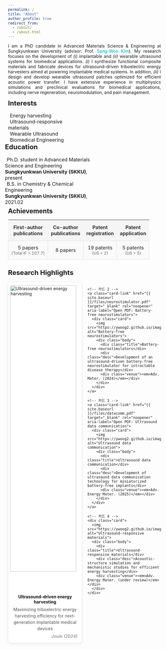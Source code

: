 ```yaml
---
permalink: /
title: "About"
author_profile: true
redirect_from: 
  - /about/
  - /about.html
---
```


<p style="text-align: justify;">
I am a PhD candidate in Advanced Materials Science & Engineering at Sungkyunkwan University (advisor: Prof. 
<a href="https://scholar.google.com/citations?user=qCyU-VoAAAAJ&hl=en" class="prof-link">Sang-Woo Kim</a>).
My research focuses on the development of <em>(i)</em> implantable and <em>(ii)</em> wearable ultrasound systems for biomedical applications. 
<em>(i)</em> I synthesize functional composite materials and fabricate devices for ultrasound-driven triboelectric energy harvesters aimed at powering implantable medical systems. 
In addition, <em>(ii)</em> I design and develop wearable ultrasound patches optimized for efficient acoustic power transfer. 
I have extensive experience in multiphysics simulations and preclinical evaluations for biomedical applications, including nerve regeneration, neuromodulation, and pain management.
</p>

<div style="display: flex; justify-content: flex-start; flex-wrap: wrap;">
  <div style="flex: 1; min-width: 250px; max-width: 45%; margin-right: 20px;">
    <h2 style="font-size: 22px; margin-top: 0;">Interests</h2>
    <ul style="list-style-type: none; padding-left: 0; margin: 0; font-size: 16px;">
      <li><i class="fas fa-book" style="margin-right: 6px;"></i> Energy harvesting</li>
      <li><i class="fas fa-book" style="margin-right: 6px;"></i> Ultrasound-responsive materials</li>
      <li><i class="fas fa-book" style="margin-right: 6px;"></i> Wearable Ultrasound</li>
      <li><i class="fas fa-book" style="margin-right: 6px;"></i> Biomedical Engineering</li>
    </ul>
  </div>

  <div style="flex: 1; min-width: 300px; max-width: 50%; margin-left: -10px;">
    <h2 style="font-size: 22px; margin-top: 0;">Education</h2>
    <ul style="list-style-type: none; padding-left: 0; margin: 0; font-size: 16px;">
      <li><i class="fas fa-graduation-cap" style="margin-right: 6px;"></i>
        Ph.D. student in Advanced Materials Science and Engineering<br>
        <strong>Sungkyunkwan University (SKKU)</strong>, present
      </li>
      <li><i class="fas fa-graduation-cap" style="margin-right: 6px;"></i>
        B.S. in Chemistry & Chemical Engineering<br>
        <strong>Sungkyunkwan University (SKKU)</strong>, 2021.02
      </li>
    </ul>
  </div>
</div>

<!-- Achievements Section -->
<div style="margin-top: -22px; max-width: 960px; margin-left:auto; margin-right:auto;"> 
  <h2 style="margin-bottom:10px; text-align:left;">Achievements</h2>

  <div class="achievements">
    <table>
      <thead>
        <tr>
          <th>First-author<br>publications</th>
          <th>Co-author<br>publications</th>
          <th>Patent<br>registration</th>
          <th>Patent<br>application</th>
        </tr>
      </thead>
      <tbody>
        <tr>
          <td>5 papers<br><small>(Total IF = 107.7)</small></td>
          <td>8 papers</td>
          <td>19 patents<br><small>(US = 2)</small></td>
          <td>5 patents<br><small>(US = 5)</small></td>
        </tr>
      </tbody>
    </table>
  </div>
</div>

<!-- Research Highlights Section -->
<div style="max-width: 960px; margin: 30px auto 0 auto;">
  <h2 id="highlights" style="margin-top: 10px; font-size: 22px;">Research Highlights</h2>

  <div class="research-highlights">
    <!-- 카드 1 -->
    <a class="card-link" href="{{ site.baseurl }}/files/harvesting.pdf" target="_blank" rel="noopener" aria-label="Open PDF: Ultrasound-driven energy harvesting">
      <div class="card">
        <img src="https://ywoog2.github.io/images/1.png" alt="Ultrasound-driven energy harvesting">
        <div class="body">
          <div class="title">Ultrasound-driven energy harvesting</div>
          <div class="desc">Maximizing triboelectric energy harvesting efficiency for next-generation implantable medical devices</div>
          <div class="venue"><em>Joule (2024)</em></div>
        </div>
      </div>
    </a>

    <!-- 카드 2 -->
    <a class="card-link" href="{{ site.baseurl }}/files/neurostimulator.pdf" target="_blank" rel="noopener" aria-label="Open PDF: Battery-free neurostimulators">
      <div class="card">
        <img src="https://ywoog2.github.io/images/2.png" alt="Battery-free neurostimulators">
        <div class="body">
          <div class="title">Battery-free neurostimulators</div>
          <div class="desc">Development of an ultrasound-driven battery-free neurostimulator for intractable disease therapy</div>
          <div class="venue"><em>Adv. Mater. (2024)</em></div>
        </div>
      </div>
    </a>

    <!-- 카드 3 -->
    <a class="card-link" href="{{ site.baseurl }}/files/datacomm.pdf" target="_blank" rel="noopener" aria-label="Open PDF: Ultrasound data communication">
      <div class="card">
        <img src="https://ywoog2.github.io/images/3.png" alt="Ultrasound data communication"> 
        <div class="body">
          <div class="title">Ultrasound data communication</div>
          <div class="desc">Development of ultrasound data communication technology for miniaturized battery-free implants</div>
          <div class="venue"><em>Adv. Energy Mater. (2025)</em></div>
        </div>
      </div>
    </a>

    <!-- 카드 4 -->
    <div class="card">
      <img src="https://ywoog2.github.io/images/4.png" alt="Ultrasound-responsive materials">
      <div class="body">
        <div class="title">Ultrasound-responsive materials</div>
        <div class="desc">Acoustic-structure simulation and mechanistic studies for efficient energy harvesting</div>
        <div class="venue"><em>Adv. Energy Mater. (under review)</em></div>
      </div>
    </div>
  </div>
</div>

<style>
/* === Sang-Woo Kim 링크 색상 (#00bcd4) === */
.prof-link {
  color: #00bcd4;
  text-decoration: none;
  font-weight: 500;
}
.prof-link:hover {
  color: #26c6da;
  text-decoration: underline;
}

/* ====== Achievements 표 스타일 ====== */
.achievements table {
  width: 100%;
  border-collapse: collapse;
  font-size: 16px;
}
.achievements thead th {
  background: #f5f5f5;
  color: #333;
  padding: 14px 10px;
  text-align: center !important;
  vertical-align: middle !important;
}
.achievements tbody td {
  background: #fafafa;
  color: #222;
  padding: 12px 10px;
  text-align: center !important;
  vertical-align: middle !important;
  border: 1px solid #ddd;
}
.achievements tbody td small { color: #666; }

/* 다크 모드 */
@media (prefers-color-scheme: dark) {
  .achievements thead th {
    background: #444;
    color: #fff;
  }
  .achievements tbody td {
    background: #2b2b2b;
    color: #f5f5f5;
    border: 1px solid #555;
  }
  .achievements tbody td small {
    color: #ccc;
  }
}

/* ===== Research Highlights 2×2 레이아웃 ===== */
.research-highlights {
  display: grid;
  grid-template-columns: 1fr;
  gap: 20px;
}
@media (min-width: 860px) {
  .research-highlights {
    grid-template-columns: repeat(2, 1fr);
  }
}

.card-link {
  display: block;
  text-decoration: none;
  color: inherit;
}

.card {
  width: 100%;
  background: #fff;
  border: 1px solid #eee;
  border-radius: 10px;
  box-shadow: 0 2px 8px rgba(0, 0, 0, 0.08);
  overflow: hidden;
  transition: all 0.25s ease;
}

.card:hover {
  box-shadow: 0 6px 16px rgba(0, 0, 0, 0.12);
  transform: translateY(-3px);
}

.card img {
  width: 95%;
  display: block;
  margin: 10px auto;
  border-radius: 6px;
}

.card .body {
  padding: 10px 14px 14px;
}

.card .title {
  font-weight: 700;
  text-align: center;
  margin-top: 4px;
  color: #111;
}

.card .desc {
  font-size: 14px;
  color: #555;
  text-align: center;
  margin-top: 6px;
  line-height: 1.5;
}

.card .venue {
  font-size: 14px;
  color: #888;
  text-align: right;
  margin-top: 6px;
  font-style: italic;
  font-weight: 500;
}

/* 다크모드에서도 카드 배경은 흰색 유지 + 제목 검정으로 고정 */
@media (prefers-color-scheme: dark) {
  .card {
    background: #ffffff !important;
    border: 1px solid #444;
    color-scheme: light;
  }

  .card .title,
  .card .title a {
    color: #111 !important;
  }

  .card .desc {
    color: #333 !important;
  }

  .card .venue,
  .card .venue em {
    color: #666 !important;
  }
}

/* 앵커 위치 보정 */
#highlights {
  scroll-margin-top: 96px;
}
@media (max-width: 900px) {
  #highlights {
    scroll-margin-top: 72px;
  }
}

/* 부드러운 스크롤 */
html {
  scroll-behavior: smooth;
}

/* 밑줄 제거 (전체 링크 공통) */
.research-highlights a,
.research-highlights a:visited,
.research-highlights a:hover,
.research-highlights a:focus {
  text-decoration: none !important;
  border-bottom: none !important;
  box-shadow: none !important;
  color: inherit !important;
}
</style>

<style id="rh-hotfix">
.page__content .research-highlights .card{background:#fff !important;border:1px solid #444}
.page__content .research-highlights .card .title,
.page__content .research-highlights .card .title a{color:#111 !important}
.page__content .research-highlights a{text-decoration:none !important;border-bottom:none !important}
.page__content .research-highlights .card .venue,
.page__content .research-highlights .card .venue em{color:#666 !important;font-size:14px !important}
</style>
